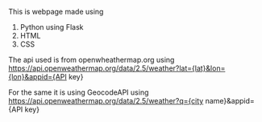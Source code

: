 This is webpage made using 
1. Python using Flask
2. HTML
3. CSS

The api used is from openwheathermap.org using
https://api.openweathermap.org/data/2.5/weather?lat={lat}&lon={lon}&appid={API key}

For the same it is using GeocodeAPI using
https://api.openweathermap.org/data/2.5/weather?q={city name}&appid={API key}
